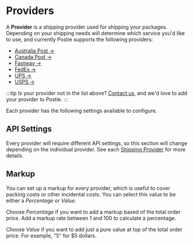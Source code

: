 # Providers
A **Provider** is a shipping provider used for shipping your packages. Depending on your shipping needs will determine which service you'd like to use, and currently Postie supports the following providers:

- [Australia Post →](docs:shipping-providers/australia-post)
- [Canada Post →](docs:shipping-providers/canada-post)
- [Fastway →](docs:shipping-providers/fastway)
- [FedEx →](docs:shipping-providers/fed-ex)
- [UPS →](docs:shipping-providers/ups)
- [USPS →](docs:shipping-providers/usps)

:::tip
Is your provider not in the list above? [Contact us](/contact), and we'd love to add your provider to Postie.
:::

Each provider has the following settings available to configure.

## API Settings
Every provider will require different API settings, so this section will change depending on the individual provider. See each [Shipping Provider](docs:shipping-providers) for more details.

## Markup
You can set up a markup for every provider, which is useful to cover packing costs or other incidental costs. You can select this value to be either a _Percentage_ or _Value_.

Choose _Percentage_ if you want to add a markup based of the total order price. Add a markup rate between 1 and 100 to calculate a percentage.

Choose _Value_ if you want to add just a pure value at top of the total order price. For example, "5" for $5 dollars.